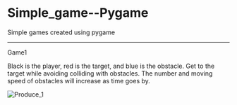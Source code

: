 # Simple_game--Pygame
Simple games created using pygame



***
Game1

Black is the player, red is the target, and blue is the obstacle. Get to the target while avoiding colliding with obstacles. The number and moving speed of obstacles will increase as time goes by.

![Produce_1](https://user-images.githubusercontent.com/66046519/185104391-25252058-291a-4d23-bb64-dc55da57f29d.gif)
